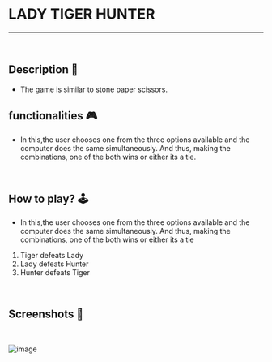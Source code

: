# **LADY TIGER HUNTER** 

---

<br>

## **Description 📃**
<!-- add your game description here  -->
- The game is similar to stone paper scissors.

## **functionalities 🎮**
<!-- add functionalities over here -->
- In this,the user chooses one from the three options available and the computer does the same simultaneously. And thus, making the combinations, one of the both wins or either its a tie.
<br>

## **How to play? 🕹️**
<!-- add the steps how to play games -->
- In this,the user chooses one from the three options available and the computer does the same simultaneously. And thus, making the combinations, one of the both wins or either its a tie
1. Tiger defeats Lady
2. Lady defeats Hunter
3. Hunter defeats Tiger

<br>

## **Screenshots 📸**

<br>
<!-- add your screenshots like this -->
<!-- ![image](url) -->

![image](https://github.com/kunjgit/GameZone/blob/main/assets/images/lady_tiger_hunter.png)
<br>

